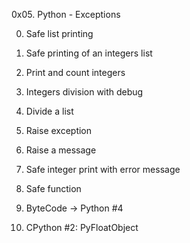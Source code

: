 0x05. Python - Exceptions

0. Safe list printing

1. Safe printing of an integers list

2. Print and count integers

3. Integers division with debug

4. Divide a list

5. Raise exception

6. Raise a message

7. Safe integer print with error message

8. Safe function

9. ByteCode -> Python #4

10. CPython #2: PyFloatObject

